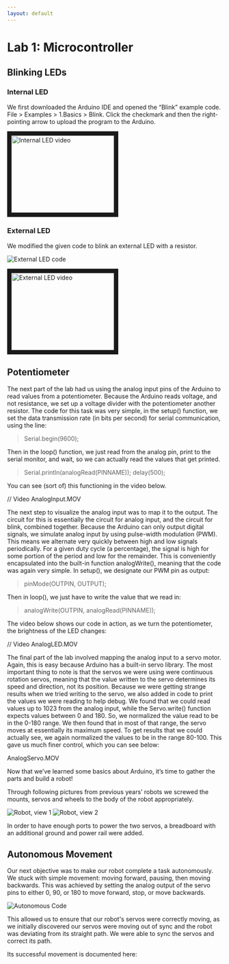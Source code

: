 ```yaml
---
layout: default
---
```


# Lab 1: Microcontroller

## Blinking LEDs
### Internal LED

We first downloaded the Arduino IDE and opened the “Blink” example code. File > Examples > 1.Basics > Blink. Click the checkmark and then the right-pointing arrow to upload the program to the Arduino. 

<a href="https://www.youtube.com/watch?v=0Cb58nZOFDo&index=5&list=PLlmy3ADIEehC1doeigs6VvbNk4SVJkI28
" target="_blank"><img src="https://www.youtube.com/watch?v=0Cb58nZOFDo&index=5&list=PLlmy3ADIEehC1doeigs6VvbNk4SVJkI28/0.jpg" 
alt="Internal LED video" width="240" height="180" border="10" /></a>


### External LED

We modified the given code to blink an external LED with a resistor. 
 
![External LED code](https://github.com/soapbar/team8s/images/lab1/externalLED.png "External LED code")

<a href="https://www.youtube.com/watch?v=9APqyE2SMBM&index=4&list=PLlmy3ADIEehC1doeigs6VvbNk4SVJkI28
" target="_blank"><img src="https://www.youtube.com/watch?v=9APqyE2SMBM&index=4&list=PLlmy3ADIEehC1doeigs6VvbNk4SVJkI28/0.jpg" 
alt="External LED video" width="240" height="180" border="10" /></a>


## Potentiometer

The next part of the lab had us using the analog input pins of the Arduino to read values from a potentiometer. Because the Arduino reads voltage, and not resistance, we set up a voltage divider with the potentiometer another resistor. The code for this task was very simple, in the setup() function, we set the data transmission rate (in bits per second) for serial communication, using the line:

> Serial.begin(9600);

Then in the loop() function, we just read from the analog pin, print to the serial monitor, and wait, so we can actually read the values that get printed.

> Serial.println(analogRead(PINNAME));
> delay(500);

You can see (sort of) this functioning in the video below.

// Video AnalogInput.MOV

The next step to visualize the analog input was to map it to the output. The circuit for this is essentially the circuit for analog input, and the circuit for blink, combined together. Because the Arduino can only output digital signals, we simulate analog input by using pulse-width modulation (PWM). This means we alternate very quickly between high and low signals periodically. For a given duty cycle (a percentage), the signal is high for some portion of the period and low for the remainder. This is conveniently encapsulated into the built-in function analogWrite(), meaning that the code was again very simple. In setup(), we designate our PWM pin as output:

> pinMode(OUTPIN, OUTPUT);

Then in loop(), we just have to write the value that we read in:

> analogWrite(OUTPIN, analogRead(PINNAME));

The video below shows our code in action, as we turn the potentiometer, the brightness of the LED changes:

// Video AnalogLED.MOV

The final part of the lab involved mapping the analog input to a servo motor. Again, this is easy because Arduino has a built-in servo library. The most important thing to note is that the servos we were using were continuous rotation servos, meaning that the value written to the servo determines its speed and direction, not its position. Because we were getting strange results when we tried writing to the servo, we also added in code to print the values we were reading to help debug. We found that we could read values up to 1023 from the analog input, while the Servo.write() function expects values between 0 and 180. So, we normalized the value read to be in the 0-180 range. We then found that in most of that range, the servo moves at essentially its maximum speed. To get results that we could actually see, we again normalized the values to be in the range 80-100. This gave us much finer control, which you can see below:

AnalogServo.MOV

Now that we’ve learned some basics about Arduino, it’s time to gather the parts and build a robot! 

Through following pictures from previous years’ robots we screwed the mounts, servos and wheels to the body of the robot appropriately. 

![Robot, view 1](https://github.com/soapbar/team8s/images/lab1/robot1.png "Robot, view 1")
![Robot, view 2](https://github.com/soapbar/team8s/images/lab1/robot2.png "Robot, view 1")

In order to have enough ports to power the two servos, a breadboard with an additional ground and power rail were added. 

## Autonomous Movement

Our next objective was to make our robot complete a task autonomously. We stuck with simple movement: moving forward, pausing, then moving backwards. This was achieved by setting the analog output of the servo pins to either 0, 90, or 180 to move forward, stop, or move backwards. 

![Autonomous Code](https://github.com/soapbar/team8s/images/lab1/autonomous.png "Autonomous code")

This allowed us to ensure that our robot's servos were correctly moving, as we initially discovered our servos were moving out of sync and the robot was deviating from its straight path. We were able to sync the servos and correct its path.

Its successful movement is documented here:

